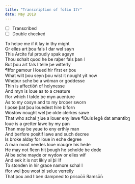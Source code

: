 ```yaml
---
title: "Transcription of folio 17r"
date: May 2018
---
```


- [ ] Transcribed
- [ ] Double checked

To helpe me if it lay in thy might  
Or elles art þou fals I dar wel sayn  
This Arcite ful proudly spak agayn  
Thou schalt quod he be raþer fals þan I  
But þou art fals I telle þe witterly  
¶ﬀor ꝑamour I loued hir first er þou  
What wilt þou seyn þou wist it nought yit now  
Wheþur sche be a wōman or goddesse  
Thin is affectiōn̄ of holynesse  
And myn is loue as to a creature  
ﬀor which I tolde þe myn auenture  
As to my cosyn and to my broþer sworn  
I pose þat þou louedest hire biforn  
Wostow nought wel þe olde clerkes sawe  
That who schal ȝiue a louer eny lawe  ¶Quis legẻ dat amantibꝫ  
loue is a gretter lawe by my pan  
Than may be yeue to eny erthly man  
And þerfore positif lawe and such decree  
Is broke alday for loue in eche degree  
A man moot needes loue maugre his hede  
He may not fleen hit þough he scholde be dede  
Al be sche mayde or wydow or elles wif  
And eek it is not likly al þi lif  
To stonden in hir grace namore schal I  
ﬀor wel þou wost þi selue verreily  
That þou and I ben dampned to prisoōn̄
Ramsōn̄
